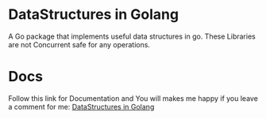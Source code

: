 # DataStructures in Golang
 A Go package that implements useful data structures in go.
 These Libraries are not Concurrent safe for any operations.

# Docs
Follow this link for Documentation and You will makes me happy if you leave a comment for me: [DataStructures in Golang](https://gist.github.com/DapperBlondie/d6c8c058a92e269cdeb0f04edfe2a466)